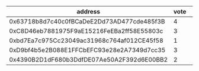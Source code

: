 address|vote|timestamp|signature
---|---|---|---
0x63718b8d7c40c0fBCaDeE2Dd73AD477cde485f3B|4|1607434645|0xeb02557ceaaa00d0d1da6abf41edd7061f8bd9d0d1a32656b3991929ebbabbcf2b7bed60b7baefda350d16241db2d9b4baefdc3dccc77daa67c1a66d87ff0e1c1c
0xC8D46eb7881975F9aE15216FeEBa2ff58E55803c|3|1607434657|0x530db499f2ff04db57bc78aabbe2624fe27d5af4fac37ab5899578da5e4ae51553f616fa5dc4cf4f001644d2d70ea23f1223713eadfc7e2e38602c22f9cf67ab1c
0xbd7Ea7c975Cc23049ac31968c764af012CE45f58|1|1607434667|0xfbacc78a6709ebc4b637de1f79f526126d219f4f277ff35ea6d2a2a75e2f7b2f039536a008589374b52a8a34a3866c9d50943d32903082db3cc669fbd1deb4741c
0xD9bf4b5e2B088E1FFCbEFC93e28e2A7349d7cc35|3|1607434706|0xfc35bdab6c13135d53e68c80c901d6131c1ea3d3914dd13f0cc1bd1eb47aa567182589e2abc4827a12e49b6f7027276bcf354a92865305c2dc8590a3d0cf4b6d1c
0x4390B2D1dF680b3DdfDE07Ae50A2F392d6E00BB2|2|1607434785|0x377564d9e6076a376ce7dcbbe5577dcfb7cf2f9289218db0b645e4e8d6c4d3626905cd8e17ed4a3a2803dd335c2a4a0120e4281bfe0dd286895c11b55951e75f1b